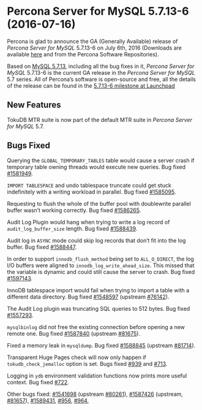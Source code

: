# Percona Server for MySQL 5.7.13-6 (2016-07-16)

Percona is glad to announce the GA (Generally Available) release of *Percona Server for MySQL* 5.7.13-6 on July 6th, 2016 (Downloads are available [here](http://www.percona.com/downloads/Percona-Server-5.7/Percona-Server-5.7.13-6/)
and from the Percona Software Repositories).

Based on [MySQL 5.7.13](http://dev.mysql.com/doc/relnotes/mysql/5.7/en/news-5-7-13.html), including
all the bug fixes in it, *Percona Server for MySQL* 5.7.13-6 is the current GA release in
the *Percona Server for MySQL* 5.7 series. All of Percona’s software is open-source and
free, all the details of the release can be found in the [5.7.13-6 milestone at
Launchpad](https://launchpad.net/percona-server/+milestone/5.7.13-6)

## New Features

TokuDB MTR suite is now part of the default MTR suite in *Percona Server for MySQL*
5.7.

## Bugs Fixed

Querying the `GLOBAL_TEMPORARY_TABLES` table would cause a server crash
if temporary table owning threads would execute new queries. Bug fixed
[#1581949](https://bugs.launchpad.net/percona-server/+bug/1581949).

`IMPORT TABLESPACE` and undo tablespace truncate could get stuck
indefinitely with a writing workload in parallel. Bug fixed [#1585095](https://bugs.launchpad.net/percona-server/+bug/1585095).

Requesting to flush the whole of the buffer pool with doublewrite parallel
buffer wasn’t working correctly. Bug fixed [#1586265](https://bugs.launchpad.net/percona-server/+bug/1586265).

Audit Log Plugin would hang when trying to write a log record of `audit_log_buffer_size` length. Bug fixed [#1588439](https://bugs.launchpad.net/percona-server/+bug/1588439).

Audit log in `ASYNC` mode could skip log records that don’t fit into the log
buffer. Bug fixed [#1588447](https://bugs.launchpad.net/percona-server/+bug/1588447).

In order to support `innodb_flush_method` being set to
`ALL_O_DIRECT`, the log I/O buffers were aligned to `innodb_log_write_ahead_size`. This missed that the variable is
dynamic and could still cause the server to crash. Bug fixed [#1597143](https://bugs.launchpad.net/percona-server/+bug/1597143).

InnoDB tablespace import would fail when trying to import a table with
a different data directory. Bug fixed [#1548597](https://bugs.launchpad.net/percona-server/+bug/1548597) (upstream
[#76142](http://bugs.mysql.com/bug.php?id=76142)).

The Audit Log plugin was truncating SQL queries to 512 bytes. Bug fixed
[#1557293](https://bugs.launchpad.net/percona-server/+bug/1557293).

`mysqlbinlog` did not free the existing connection before opening a new
remote one. Bug fixed [#1587840](https://bugs.launchpad.net/percona-server/+bug/1587840) (upstream [#81675](http://bugs.mysql.com/bug.php?id=81675)).

Fixed a memory leak in `mysqldump`. Bug fixed [#1588845](https://bugs.launchpad.net/percona-server/+bug/1588845) (upstream
[#81714](http://bugs.mysql.com/bug.php?id=81714)).

Transparent Huge Pages check will now only happen if `tokudb_check_jemalloc` option is set. Bugs fixed [#939](https://tokutek.atlassian.net/browse/DB-939) and
[#713](https://tokutek.atlassian.net/browse/FT-713).

Logging in `ydb` environment validation functions now prints more useful
context. Bug fixed [#722](https://tokutek.atlassian.net/browse/FT-722).

Other bugs fixed: [#1541698](https://bugs.launchpad.net/percona-server/+bug/1541698) (upstream [#80261](http://bugs.mysql.com/bug.php?id=80261)), [#1587426](https://bugs.launchpad.net/percona-server/+bug/1587426)
(upstream, [#81657](http://bugs.mysql.com/bug.php?id=81657)), [#1589431](https://bugs.launchpad.net/percona-server/+bug/1589431), [#956](https://tokutek.atlassian.net/browse/DB-956), [#964](https://tokutek.atlassian.net/browse/DB-964),
